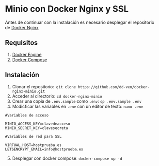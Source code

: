 # Minio con Docker Nginx y SSL

Antes de continuar con la instalación es necesario desplegar el repositorio de [Docker Nginx](https://github.com/dd-ven/docker-nginx.git)

## Requisitos

1. [Docker Engine](https://docs.docker.com/engine/install/)
2. [Docker Compose](https://docs.docker.com/compose/install/)

## Instalación

1. Clonar el repositorio:`` git clone https://github.com/dd-ven/docker-nginx-minio.git``
2. Acceder al directorio: ``cd docker-nginx-minio``
3. Crear una copia de ``.env.sample`` como ``.env``: ``cp .env.sample .env``
4. Modicficar las variables en ``.env`` con un editor de texto: ``nano .env``

````
#Variables de acceso

MINIO_ACCESS_KEY=clavedeacceso
MINIO_SECRET_KEY=clavesecreta

#Variables de red para SSL

VIRTUAL_HOST=hostprueba.es
LETSENCRYPT_EMAIL=info@hostprueba.es
````

5. Desplegar con docker compose: ``docker-compose up -d``